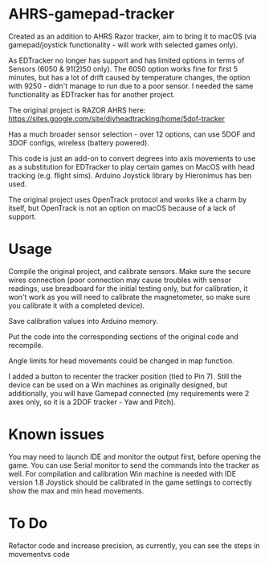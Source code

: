 # AHRS-gamepad-tracker
Created as an addition to AHRS Razor tracker, aim to bring it to macOS (via gamepad/joystick functionality - will work with selected games only).


As EDTracker no longer has support and has limited options in terms of Sensors (6050 & 91(2)50 only). The 6050 option works fine for first 5 minutes, but has a lot of drift caused by temperature changes, the option with 9250 - didn't manage to run due to a poor sensor. I needed the same functionality as EDTracker has for another project.

The original project is RAZOR AHRS here: https://sites.google.com/site/diyheadtracking/home/5dof-tracker 

Has a much broader sensor selection - over 12 options, can use 5DOF and 3DOF configs, wireless (battery powered).

This code is just an add-on to convert degrees into axis movements to use as a substitution for EDTracker to play certain games on MacOS with head tracking (e.g. flight sims). Arduino Joystick library by Hieronimus has ben used.

The original project uses OpenTrack protocol and works like a charm by itself, but OpenTrack is not an option on macOS because of a lack of support.

# Usage
Compile the original project, and calibrate sensors. Make sure the secure wires connection (poor connection may cause troubles with sensor readings, use breadboard for the initial testing only, but for calibration, it won't work as you will need to calibrate the magnetometer, so make sure you calibrate it with a completed device). 

Save calibration values into Arduino memory. 

Put the code into the corresponding sections of the original code and recompile.

Angle limits for head movements could be changed in map function.


I added a button to recenter the tracker position (tied to Pin 7). Still the device can be used on a Win machines as originally designed, but additionally, you will have Gamepad connected (my requirements were 2 axes only, so it is a 2DOF tracker - Yaw and Pitch).

# Known issues
You may need to launch IDE and monitor the output first, before opening the game. You can use Serial monitor to send the commands into the tracker as well.
For compilation and calibration Win machine is needed with IDE version 1.8
Joystick should be calibrated in the game settings to correctly show the max and min head movements.

# To Do
Refactor code and increase precision, as currently, you can see the steps in movementvs code
